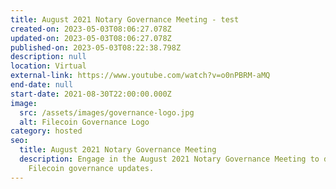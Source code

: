 ```yaml
---
title: August 2021 Notary Governance Meeting - test
created-on: 2023-05-03T08:06:27.078Z
updated-on: 2023-05-03T08:06:27.078Z
published-on: 2023-05-03T08:22:38.798Z
description: null
location: Virtual
external-link: https://www.youtube.com/watch?v=o0nPBRM-aMQ
end-date: null
start-date: 2021-08-30T22:00:00.000Z
image:
  src: /assets/images/governance-logo.jpg
  alt: Filecoin Governance Logo
category: hosted
seo:
  title: August 2021 Notary Governance Meeting
  description: Engage in the August 2021 Notary Governance Meeting to discuss
    Filecoin governance updates.
---
```

